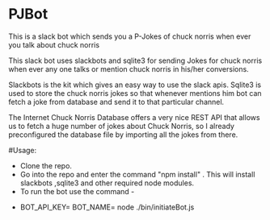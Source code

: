 # PJBot
This is a slack bot which sends you a P-Jokes of chuck norris when ever you talk about chuck norris

This slack bot uses slackbots and sqlite3 for sending Jokes for chuck norris when ever any one talks or mention chuck norris in his/her
conversions.

Slackbots is the kit which gives an easy way to use the slack apis.
Sqlite3 is used to store the chuck norris jokes so that whenever mentions him bot can fetch a joke from database and send it to that
particular channel.

The Internet Chuck Norris Database offers a very nice REST API that allows us to fetch a huge number of jokes about Chuck Norris,
so I already preconfigured the database file by importing all the jokes from there. 

#Usage:
* Clone the repo.
* Go into the repo and enter the command "npm install" . This will install slackbots ,sqlite3 and other required node modules.
* To run the bot use the command -
- BOT_API_KEY=<your token> BOT_NAME=<name of your bot> node ./bin/initiateBot.js 
